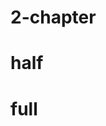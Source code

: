 # 2-chapter

# half
# full
<!DOCTYPE html>
<html lang="en">
<head>
    <meta charset="UTF-8">
    <meta http-equiv="X-UA-Compatible" content="IE=edge">
    <meta name="viewport" content="width=device-width, initial-scale=1.0">
    <title>new</title>
</head>
<body>
    

  
 
  <img src="1 (3).jpg" alt=""><br>
  <img src="1 (4).jpg" alt=""><br>
  <img src="1 (36).jpg" alt=""><br>
  <img src="1 (37).jpg" alt=""><br>
  <img src="1 (38).jpg" alt=""><br>
  <img src="1 (39).jpg" alt=""><br>
  <img src="1 (40).jpg" alt=""><br>
  <img src="1 (41).jpg" alt=""><br>
  <img src="1 (42).jpg" alt=""><br>
  <img src="1 (43).jpg" alt=""><br>
  <img src="1 (44).jpg" alt=""><br>
  <img src="1 (45).jpg" alt=""><br>
  <img src="1 (46).jpg" alt=""><br>
  <img src="1 (47).jpg" alt=""><br>
  <img src="1 (48).jpg" alt=""><br>
  <img src="1 (49).jpg" alt=""><br>
  <img src="1 (50).jpg" alt=""><br>
  <img src="1 (51).jpg" alt=""><br>
  <img src="1 (52).jpg" alt=""><br>
  <img src="1 (53).jpg" alt=""><br>
  <img src="1 (54).jpg" alt=""><br>
  <img src="1 (55).jpg" alt=""><br>
  <img src="1 (56).jpg" alt=""><br>
  <img src="1 (57).jpg" alt=""><br>
  <img src="1 (58).jpg" alt=""><br>
  <img src="1 (59).jpg" alt=""><br>
  <img src="1 (60).jpg" alt=""><br>
  <img src="1 (61).jpg" alt=""><br>
  <img src="1 (62).jpg" alt=""><br>
  <img src="1 (63).jpg" alt=""><br>
  <img src="1 (64).jpg" alt=""><br>
  <img src="1 (65).jpg" alt=""><br>
  <img src="1 (66).jpg" alt=""><br>
  <img src="1 (67).jpg" alt=""><br>
 
 
  





</body>
</html>
